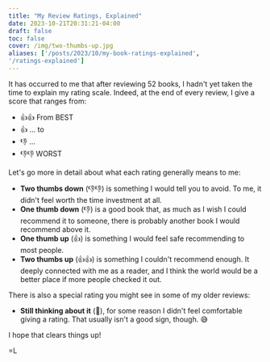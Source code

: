 ```yaml
---
title: "My Review Ratings, Explained"
date: 2023-10-21T20:31:21-04:00
draft: false
toc: false
cover: /img/two-thumbs-up.jpg
aliases: ['/posts/2023/10/my-book-ratings-explained',
'/ratings-explained']
---
```


It has occurred to me that after reviewing 52 books, I hadn't yet taken the
time to explain my rating scale. Indeed, at the end of every review, I
give a score that ranges from:

- 👍👍 From BEST
- 👍   ... to
- 👎   ...
- 👎👎 WORST

Let's go more in detail about what each rating generally means to me:

- **Two thumbs down** (👎👎) is something I would tell you to avoid. To me, it didn't feel worth the time investment at all.
- **One thumb down** (👎) is a good book that, as much as I wish I could recommend it
  to someone, there is probably another book I would recommend above it.
- **One thumb up** (👍) is something I would feel safe recommending to most people.
- **Two thumbs up** (👍👍) is something I couldn't recommend enough. It deeply connected with me
  as a reader, and I think the world would be a better place if more
  people checked it out.

There is also a special rating you might see in some of my older
reviews:

- **Still thinking about it** (:thinking:), for some reason I didn't feel comfortable
  giving a rating. That usually isn't a good sign, though. 😅

I hope that clears things up!

=L

